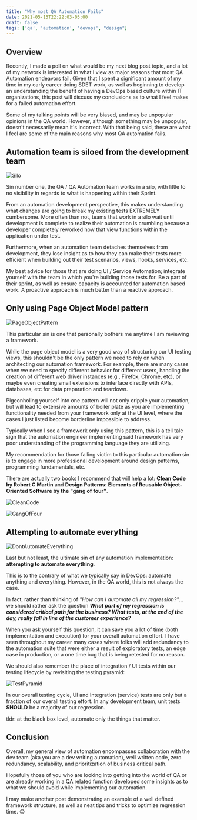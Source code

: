 ```yaml
---
title: "Why most QA Automation Fails"
date: 2021-05-15T22:22:03-05:00
draft: false
tags: ['qa', 'automation', 'devops', "design"]
---
```



## Overview

Recently, I made a poll on what would be my next blog post topic, and a lot of my network is interested in what I view as major reasons that most QA Automation endeavors fail. Given that I spent a significant amount of my time in my early career doing SDET work, as well as beginning to develop an understanding the benefit of having a DevOps based culture within IT organizations, this post will discuss my conclusions as to what I feel makes for a failed automation effort.

Some of my talking points will be very biased, and may be unpopular opinions in the QA world. However, although something may be unpopular, doesn't necessarily mean it's incorrect. With that being said, these are what I feel are some of the main reasons why most QA automation fails.

## Automation team is siloed from the development team

![Silo](images/silo.jpg)

Sin number one, the QA / QA Automation team works in a silo, with little to no visibility in regards to what is happening within their Sprint.

From an automation development perspective, this makes understanding what changes are going to break my existing tests EXTREMELY cumbersome. More often than not, teams that work in a silo wait until development is complete to realize their  automation is crumbling because a developer completely reworked how that view functions within the application under test.

Furthermore, when an automation team detaches themselves from development, they lose insight as to how they can make their tests more efficient when building out their test scenarios, views, hooks, services, etc.

My best advice for those that are doing UI / Service Automation; integrate yourself with the team in which you're building those tests for. Be a part of their sprint, as well as ensure capacity is accounted for automation based work. A proactive approach is much better than a reactive approach.


## Only using Page Object Model pattern

![PageObjectPattern](images/pageobject.png)

This particular sin is one that personally bothers me anytime I am reviewing a framework. 

While the page object model is a very good way of structuring our UI testing views, this shouldn't be the only pattern we need to rely on when architecting our automation framework. For example, there are many cases when we need to specify different behavior for different users, handling the creation of different web driver instances (e.g., Firefox, Chrome, etc), or maybe even creating small extensions to interface directly with APIs, databases, etc for data preparation and teardown. 

Pigeonholing yourself into one pattern will not only cripple your automation, but will lead to extensive amounts of boiler plate as you are implementing functionality needed from your framework only at the UI level, where the cases I just listed become borderline impossible to address.

Typically when I see a framework only using this pattern, this is a tell tale sign that the automation engineer implementing said framework has very poor understanding of the programming language they are utilizing. 

My recommendation for those falling victim to this particular automation sin is to engage in more professional development around design patterns, programming fundamentals, etc. 

There are actually two books I recommend that will help a lot: **Clean Code by Robert C Martin** and **Design Patterns: Elements of Reusable Object-Oriented Software by the "gang of four"**.

![CleanCode](images/cleancode.jpg)

![GangOfFour](images/gangoffour.jpg)


## Attempting to automate everything

![DontAutomateEverything](images/dontautomate.jpg)

Last but not least, the ultimate sin of any automation implementation: **attempting to automate everything**.

This is to the contrary of what we typically say in DevOps: automate anything and everything. However, in the QA world, this is not always the case.

In fact, rather than thinking of *"How can I automate all my regression?"*... we should rather ask the question ***What part of my regression is considered critical path for the business? What tests, at the end of the day, really fall in line of the customer experience?***

When you ask yourself this question, it can save you a lot of time (both implementation and execution) for your overall automation effort. I have seen throughout my career many cases where folks will add redundancy to the automation suite that were either a result of exploratory tests, an edge case in production, or a one time bug that is being retested for no reason.

We should also remember the place of integration / UI tests within our testing lifecycle by revisiting the testing pyramid:

![TestPyramid](images/testpyramid.png)

In our overall testing cycle, UI and Integration (service) tests are only but a fraction of our overall testing effort. In any development team, unit tests **SHOULD** be a majority of our regression.

tldr: at the black box level, automate only the things that matter.

## Conclusion

Overall, my general view of automation encompasses collaboration with the dev team (aka you are a dev writing automation), well written code, zero redundancy, scalability, and prioritization of business critical path. 

Hopefully those of you who are looking into getting into the world of QA or are already working in a QA related function developed some insights as to what we should avoid while implementing our automation. 

I may make another post demonstrating an example of a well defined framework structure, as well as neat tips and tricks to optimize regression time. 😊